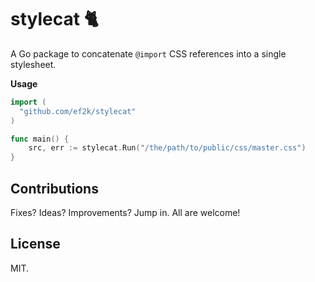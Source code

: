 # stylecat :cat2:

A Go package to concatenate `@import` CSS references into a single stylesheet.

**Usage**

```go
import (
  "github.com/ef2k/stylecat"
)

func main() {
    src, err := stylecat.Run("/the/path/to/public/css/master.css")
}
```

## Contributions

Fixes? Ideas? Improvements? Jump in. All are welcome!

## License

MIT.

